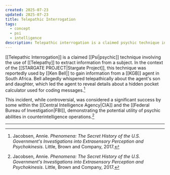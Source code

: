 ```yaml
---
created: 2025-07-23
updated: 2025-07-23
title: Telepathic Interrogation
tags:
  - concept
  - psi
  - intelligence
description: Telepathic interrogation is a claimed psychic technique involving the use of telepathy to extract information from a subject.
---
```


[[Telepathic Interrogation]] is a claimed [[Psi|psychic]] technique involving the use of [[Telepathy]] to extract information from a subject. In the context of the [[STARGATE PROJECT|Stargate Project]], this technique was reportedly used by [[Ken Bell]] to gain information from a [[KGB]] agent in South Africa. Bell allegedly whispered telepathically about the agent's son and daughter, which led the agent to reveal details about a hidden pocket calculator used for coding messages.[^1]

This incident, while controversial, was considered a significant success by some within the [[Central Intelligence Agency|CIA]] and the [[Federal Bureau of Investigation|FBI]], demonstrating the potential utility of psychic abilities in counterintelligence operations.[^1]

---

[^1]: Jacobsen, Annie. *Phenomena: The Secret History of the U.S. Government's Investigations into Extrasensory Perception and Psychokinesis*. Little, Brown and Company, 2017.
